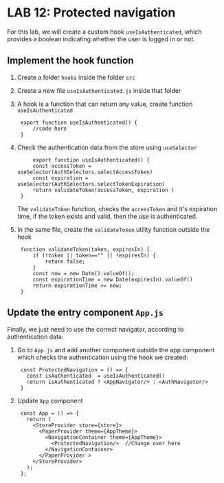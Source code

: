# LAB 12: Protected navigation
For this lab, we will create a custom hook `useIsAuthenticated`, which provides a boolean indicating whether the user is logged in or not.


## Implement the hook function

1. Create a folder `hooks` inside the folder `src`
2. Create a new file `useIsAuthenticated.js` inside that folder
3. A hook is a function that can return any value, create function `useIsAuthenticated`

		export function useIsAuthenticated() {
		    //code here
		}
		
4. Check the authentication data from the store using `useSelector`

			export function useIsAuthenticated() { 
		    const accessToken = useSelector(AuthSelectors.selectAccessToken)
		    const expiration = useSelector(AuthSelectors.selectTokenExpiration) 
		    return validateToken(accessToken, expiration )
		}
 
	The `validateToken` function, checks the `accessToken` and it's expiration time, if the token exists and valid, then the use is authenticated.

5. In the same file, create the `validateToken` utility function outside the hook

		function validateToken(token, expiresIn) {
		    if (!token || token=="" || !expiresIn) {
		        return false;
		    } 
		    const now = new Date().valueOf();
		    const expirationTime = new Date(expiresIn).valueOf()
		    return expirationTime >= now;
		}


##  Update the entry component `App.js` 

Finally, we just need to use the correct navigator, according to authentication data:
1. Go to `App.js` and add another component outside the app component which checks the authentication using the hook we created:
		
		const ProtectedNavigation = () => {
		  const isAuthenticated  = useIsAuthenticated()
		  return isAuthenticated ? <AppNavigator/> : <AuthNavigator/>
		}
2. Update `App` component

		const App = () => {
		  return (
		    <StoreProvider store={store}>
		      <PaperProvider theme={AppTheme}>
		        <NavigationContainer theme={AppTheme}>
		          <ProtectedNavigation/>  //Change over here
		        </NavigationContainer>
		      </PaperProvider >
		    </StoreProvider>
		  );
		};

 
